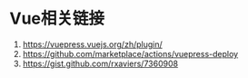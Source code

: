 # Vue相关链接

1. <https://vuepress.vuejs.org/zh/plugin/>
2. <https://github.com/marketplace/actions/vuepress-deploy>
3. <https://gist.github.com/rxaviers/7360908>